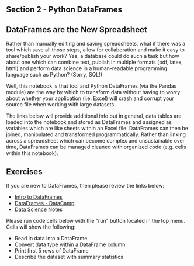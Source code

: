 ## Section 2 - Python DataFrames

## DataFrames are the New Spreadsheet

Rather than manually editing and saving spreadsheets, what if there was a tool which save all those steps, allow for collaboration and make it easy to share/publish your work? Yes, a database could do such a task but how about one which can combine text, publish in multiple formats (pdf, latex, html) and perform data science in a human-readable programming language such as Python? (Sorry, SQL!)

Well, this notebook is that tool and Python DataFrames (via the Pandas module) are the way by which to transform data without having to worry about whether your application (i.e. Excel) will crash and corrupt your source file when working with large datasets.

The links below will provide additional info but in general, data tables are loaded into the notebook and stored as DataFrames and assigned as variables which are like sheets within an Excel file. DataFrames can then be joined, manipulated and transformed programmatically. Rather than linking across a spreadsheet which can become complex and unsustainable over time, DataFrames can be managed cleaned with organized code (e.g. cells within this notebook).

## Exercises

If you are new to DataFrames, then please review the links below:

* [Intro to DataFrames](https://databricks.com/glossary/what-are-dataframes)
* [DataFrames - DataCamp](https://www.datacamp.com/community/tutorials/pandas-tutorial-dataframe-python)
* [Data Science Notes](https://chrisalbon.com/)

Please run code cells below with the "run" button located in the top menu. Cells will show the following:

* Read in data into a DataFrame
* Convert data type within a DataFrame column
* Print first 5 rows of DataFrame
* Describe the dataset with summary statistics
